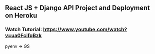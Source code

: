 ## React JS + Django API Project and Deployment on Heroku
### Watch Tutorial: https://www.youtube.com/watch?v=ua0FcifqBzk

pyenv -> GS